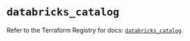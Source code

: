 # `databricks_catalog`

Refer to the Terraform Registry for docs: [`databricks_catalog`](https://registry.terraform.io/providers/databricks/databricks/1.56.0/docs/resources/catalog).
